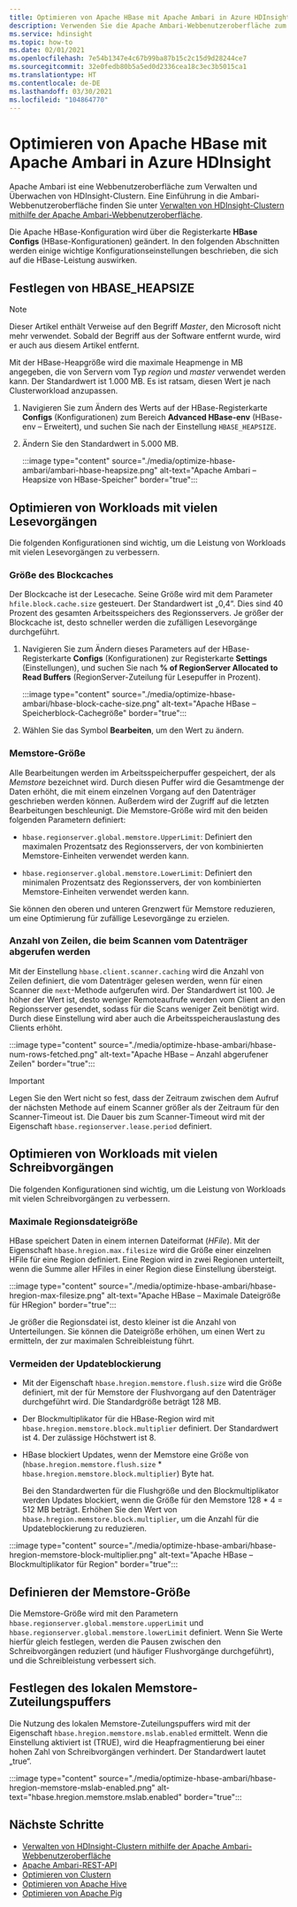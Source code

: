 ```yaml
---
title: Optimieren von Apache HBase mit Apache Ambari in Azure HDInsight
description: Verwenden Sie die Apache Ambari-Webbenutzeroberfläche zum Konfigurieren und Optimieren von Apache HBase.
ms.service: hdinsight
ms.topic: how-to
ms.date: 02/01/2021
ms.openlocfilehash: 7e54b1347e4c67b99ba87b15c2c15d9d28244ce7
ms.sourcegitcommit: 32e0fedb80b5a5ed0d2336cea18c3ec3b5015ca1
ms.translationtype: HT
ms.contentlocale: de-DE
ms.lasthandoff: 03/30/2021
ms.locfileid: "104864770"
---
```

# <a name="optimize-apache-hbase-with-apache-ambari-in-azure-hdinsight"></a>Optimieren von Apache HBase mit Apache Ambari in Azure HDInsight

Apache Ambari ist eine Webbenutzeroberfläche zum Verwalten und Überwachen von HDInsight-Clustern. Eine Einführung in die Ambari-Webbenutzeroberfläche finden Sie unter [Verwalten von HDInsight-Clustern mithilfe der Apache Ambari-Webbenutzeroberfläche](hdinsight-hadoop-manage-ambari.md).

Die Apache HBase-Konfiguration wird über die Registerkarte **HBase Configs** (HBase-Konfigurationen) geändert. In den folgenden Abschnitten werden einige wichtige Konfigurationseinstellungen beschrieben, die sich auf die HBase-Leistung auswirken.

## <a name="set-hbase_heapsize"></a>Festlegen von HBASE_HEAPSIZE

> [!NOTE]
> Dieser Artikel enthält Verweise auf den Begriff *Master*, den Microsoft nicht mehr verwendet. Sobald der Begriff aus der Software entfernt wurde, wird er auch aus diesem Artikel entfernt.

Mit der HBase-Heapgröße wird die maximale Heapmenge in MB angegeben, die von Servern vom Typ *region* und *master* verwendet werden kann. Der Standardwert ist 1.000 MB. Es ist ratsam, diesen Wert je nach Clusterworkload anzupassen.

1. Navigieren Sie zum Ändern des Werts auf der HBase-Registerkarte **Configs** (Konfigurationen) zum Bereich **Advanced HBase-env** (HBase-env – Erweitert), und suchen Sie nach der Einstellung `HBASE_HEAPSIZE`.

1. Ändern Sie den Standardwert in 5.000 MB.

    :::image type="content" source="./media/optimize-hbase-ambari/ambari-hbase-heapsize.png" alt-text="Apache Ambari – Heapsize von HBase-Speicher" border="true":::

## <a name="optimize-read-heavy-workloads"></a>Optimieren von Workloads mit vielen Lesevorgängen

Die folgenden Konfigurationen sind wichtig, um die Leistung von Workloads mit vielen Lesevorgängen zu verbessern.

### <a name="block-cache-size"></a>Größe des Blockcaches

Der Blockcache ist der Lesecache. Seine Größe wird mit dem Parameter `hfile.block.cache.size` gesteuert. Der Standardwert ist „0,4“. Dies sind 40 Prozent des gesamten Arbeitsspeichers des Regionsservers. Je größer der Blockcache ist, desto schneller werden die zufälligen Lesevorgänge durchgeführt.

1. Navigieren Sie zum Ändern dieses Parameters auf der HBase-Registerkarte **Configs** (Konfigurationen) zur Registerkarte **Settings** (Einstellungen), und suchen Sie nach **% of RegionServer Allocated to Read Buffers** (RegionServer-Zuteilung für Lesepuffer in Prozent).

    :::image type="content" source="./media/optimize-hbase-ambari/hbase-block-cache-size.png" alt-text="Apache HBase – Speicherblock-Cachegröße" border="true":::

1. Wählen Sie das Symbol **Bearbeiten**, um den Wert zu ändern.

### <a name="memstore-size"></a>Memstore-Größe

Alle Bearbeitungen werden im Arbeitsspeicherpuffer gespeichert, der als *Memstore* bezeichnet wird. Durch diesen Puffer wird die Gesamtmenge der Daten erhöht, die mit einem einzelnen Vorgang auf den Datenträger geschrieben werden können. Außerdem wird der Zugriff auf die letzten Bearbeitungen beschleunigt. Die Memstore-Größe wird mit den beiden folgenden Parametern definiert:

* `hbase.regionserver.global.memstore.UpperLimit`: Definiert den maximalen Prozentsatz des Regionsservers, der von kombinierten Memstore-Einheiten verwendet werden kann.

* `hbase.regionserver.global.memstore.LowerLimit`: Definiert den minimalen Prozentsatz des Regionsservers, der von kombinierten Memstore-Einheiten verwendet werden kann.

Sie können den oberen und unteren Grenzwert für Memstore reduzieren, um eine Optimierung für zufällige Lesevorgänge zu erzielen.

### <a name="number-of-rows-fetched-when-scanning-from-disk"></a>Anzahl von Zeilen, die beim Scannen vom Datenträger abgerufen werden

Mit der Einstellung `hbase.client.scanner.caching` wird die Anzahl von Zeilen definiert, die vom Datenträger gelesen werden, wenn für einen Scanner die `next`-Methode aufgerufen wird.  Der Standardwert ist 100. Je höher der Wert ist, desto weniger Remoteaufrufe werden vom Client an den Regionsserver gesendet, sodass für die Scans weniger Zeit benötigt wird. Durch diese Einstellung wird aber auch die Arbeitsspeicherauslastung des Clients erhöht.

:::image type="content" source="./media/optimize-hbase-ambari/hbase-num-rows-fetched.png" alt-text="Apache HBase – Anzahl abgerufener Zeilen" border="true":::

> [!IMPORTANT]  
> Legen Sie den Wert nicht so fest, dass der Zeitraum zwischen dem Aufruf der nächsten Methode auf einem Scanner größer als der Zeitraum für den Scanner-Timeout ist. Die Dauer bis zum Scanner-Timeout wird mit der Eigenschaft `hbase.regionserver.lease.period` definiert.

## <a name="optimize-write-heavy-workloads"></a>Optimieren von Workloads mit vielen Schreibvorgängen

Die folgenden Konfigurationen sind wichtig, um die Leistung von Workloads mit vielen Schreibvorgängen zu verbessern.

### <a name="maximum-region-file-size"></a>Maximale Regionsdateigröße

HBase speichert Daten in einem internen Dateiformat (*HFile*). Mit der Eigenschaft `hbase.hregion.max.filesize` wird die Größe einer einzelnen HFile für eine Region definiert.  Eine Region wird in zwei Regionen unterteilt, wenn die Summe aller HFiles in einer Region diese Einstellung übersteigt.

:::image type="content" source="./media/optimize-hbase-ambari/hbase-hregion-max-filesize.png" alt-text="Apache HBase – Maximale Dateigröße für HRegion" border="true":::

Je größer die Regionsdatei ist, desto kleiner ist die Anzahl von Unterteilungen. Sie können die Dateigröße erhöhen, um einen Wert zu ermitteln, der zur maximalen Schreibleistung führt.

### <a name="avoid-update-blocking"></a>Vermeiden der Updateblockierung

* Mit der Eigenschaft `hbase.hregion.memstore.flush.size` wird die Größe definiert, mit der für Memstore der Flushvorgang auf den Datenträger durchgeführt wird. Die Standardgröße beträgt 128 MB.

* Der Blockmultiplikator für die HBase-Region wird mit `hbase.hregion.memstore.block.multiplier` definiert. Der Standardwert ist 4. Der zulässige Höchstwert ist 8.

* HBase blockiert Updates, wenn der Memstore eine Größe von (`hbase.hregion.memstore.flush.size` * `hbase.hregion.memstore.block.multiplier`) Byte hat.

    Bei den Standardwerten für die Flushgröße und den Blockmultiplikator werden Updates blockiert, wenn die Größe für den Memstore 128 * 4 = 512 MB beträgt. Erhöhen Sie den Wert von `hbase.hregion.memstore.block.multiplier`, um die Anzahl für die Updateblockierung zu reduzieren.

:::image type="content" source="./media/optimize-hbase-ambari/hbase-hregion-memstore-block-multiplier.png" alt-text="Apache HBase – Blockmultiplikator für Region" border="true":::

## <a name="define-memstore-size"></a>Definieren der Memstore-Größe

Die Memstore-Größe wird mit den Parametern `hbase.regionserver.global.memstore.upperLimit` und `hbase.regionserver.global.memstore.lowerLimit` definiert. Wenn Sie Werte hierfür gleich festlegen, werden die Pausen zwischen den Schreibvorgängen reduziert (und häufiger Flushvorgänge durchgeführt), und die Schreibleistung verbessert sich.

## <a name="set-memstore-local-allocation-buffer"></a>Festlegen des lokalen Memstore-Zuteilungspuffers

Die Nutzung des lokalen Memstore-Zuteilungspuffers wird mit der Eigenschaft `hbase.hregion.memstore.mslab.enabled` ermittelt. Wenn die Einstellung aktiviert ist (TRUE), wird die Heapfragmentierung bei einer hohen Zahl von Schreibvorgängen verhindert. Der Standardwert lautet „true“.

:::image type="content" source="./media/optimize-hbase-ambari/hbase-hregion-memstore-mslab-enabled.png" alt-text="hbase.hregion.memstore.mslab.enabled" border="true":::

## <a name="next-steps"></a>Nächste Schritte

* [Verwalten von HDInsight-Clustern mithilfe der Apache Ambari-Webbenutzeroberfläche](hdinsight-hadoop-manage-ambari.md)
* [Apache Ambari-REST-API](hdinsight-hadoop-manage-ambari-rest-api.md)
* [Optimieren von Clustern](./hdinsight-changing-configs-via-ambari.md)
* [Optimieren von Apache Hive](./optimize-hive-ambari.md)
* [Optimieren von Apache Pig](./optimize-pig-ambari.md)
